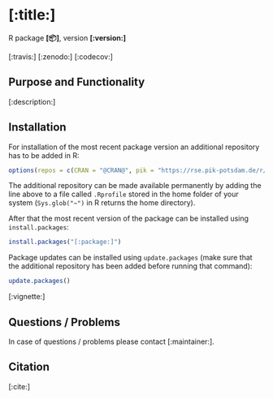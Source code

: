 # [:title:]

R package **[:package:]**, version **[:version:]**

[:travis:] [:zenodo:] [:codecov:]

## Purpose and Functionality

[:description:]


## Installation

For installation of the most recent package version an additional repository has to be added in R:

```r
options(repos = c(CRAN = "@CRAN@", pik = "https://rse.pik-potsdam.de/r/packages"))
```
The additional repository can be made available permanently by adding the line above to a file called `.Rprofile` stored in the home folder of your system (`Sys.glob("~")` in R returns the home directory).

After that the most recent version of the package can be installed using `install.packages`:

```r 
install.packages("[:package:]")
```

Package updates can be installed using `update.packages` (make sure that the additional repository has been added before running that command):

```r 
update.packages()
```
[:vignette:]
## Questions / Problems

In case of questions / problems please contact [:maintainer:].

## Citation
[:cite:]

